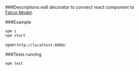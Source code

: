 ###Descriptions
es6 decorator to connect react component to [Falcor.Model](http://netflix.github.io/falcor/).

###Example
```
npm i
npm start

```
open `http://localhost:8080/`

###Tests running
```
npm test
```